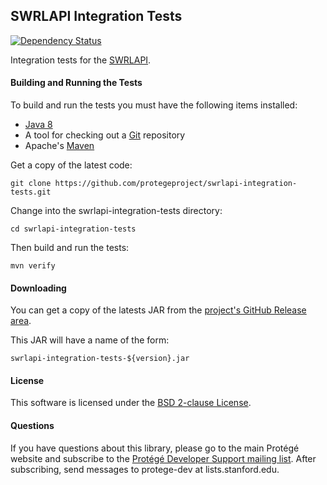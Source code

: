 ## SWRLAPI Integration Tests

[![Dependency Status](https://www.versioneye.com/user/projects/56a278d09b5998003d000081/badge.svg?style=flat)](https://www.versioneye.com/user/projects/56a278d09b5998003d000081)

Integration tests for the [SWRLAPI](https://github.com/protegeproject/swrlapi).

#### Building and Running the Tests

To build and run the tests you must have the following items installed:

+ [Java 8](http://www.oracle.com/technetwork/java/javase/downloads/index.html)
+ A tool for checking out a [Git](http://git-scm.com/) repository
+ Apache's [Maven](http://maven.apache.org/index.html)

Get a copy of the latest code:

    git clone https://github.com/protegeproject/swrlapi-integration-tests.git 

Change into the swrlapi-integration-tests directory:

    cd swrlapi-integration-tests 

Then build and run the tests:

    mvn verify

#### Downloading

You can get a copy of the latests JAR from the [project's GitHub Release area](https://github.com/protegeproject/swrlapi-integration-tests/releases).

This JAR will have a name of the form:

    swrlapi-integration-tests-${version}.jar

#### License

This software is licensed under the [BSD 2-clause License](https://github.com/protegeproject/swrlapi-integration-tests/blob/master/license.txt).

#### Questions

If you have questions about this library, please go to the main
Protégé website and subscribe to the [Protégé Developer Support
mailing list](http://protege.stanford.edu/support.php#mailingListSupport).
After subscribing, send messages to protege-dev at lists.stanford.edu.
